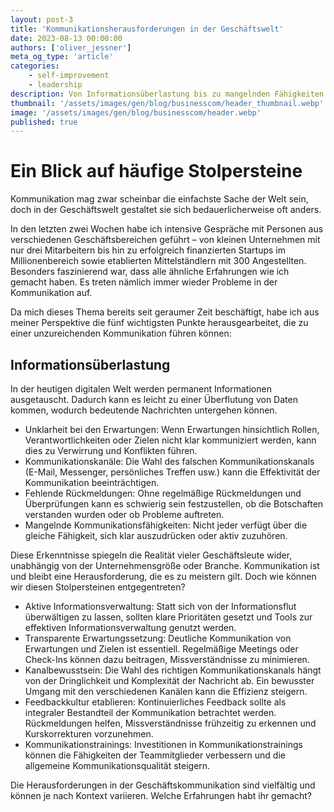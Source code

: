 ```yaml
---
layout: post-3
title: 'Kommunikationsherausforderungen in der Geschäftswelt'
date: 2023-08-13 00:00:00
authors: ['oliver_jessner']
meta_og_type: 'article'
categories:
    - self-improvement
    - leadership
description: Von Informationsüberlastung bis zu mangelnden Fähigkeiten. Finde heraus, wie diese Hindernisse überwunden werden können, um effektive Zusammenarbeit zu fördern.
thumbnail: '/assets/images/gen/blog/businesscom/header_thumbnail.webp'
image: '/assets/images/gen/blog/businesscom/header.webp'
published: true
---
```


# Ein Blick auf häufige Stolpersteine

Kommunikation mag zwar scheinbar die einfachste Sache der Welt sein, doch in der Geschäftswelt gestaltet sie sich bedauerlicherweise oft anders.

In den letzten zwei Wochen habe ich intensive Gespräche mit Personen aus verschiedenen Geschäftsbereichen geführt – von kleinen Unternehmen mit nur drei Mitarbeitern bis hin zu erfolgreich finanzierten Startups im Millionenbereich sowie etablierten Mittelständlern mit 300 Angestellten. Besonders faszinierend war, dass alle ähnliche Erfahrungen wie ich gemacht haben. Es treten nämlich immer wieder Probleme in der Kommunikation auf.

Da mich dieses Thema bereits seit geraumer Zeit beschäftigt, habe ich aus meiner Perspektive die fünf wichtigsten Punkte herausgearbeitet, die zu einer unzureichenden Kommunikation führen können:

## Informationsüberlastung

In der heutigen digitalen Welt werden permanent Informationen ausgetauscht. Dadurch kann es leicht zu einer Überflutung von Daten kommen, wodurch bedeutende Nachrichten untergehen können.

-   Unklarheit bei den Erwartungen: Wenn Erwartungen hinsichtlich Rollen, Verantwortlichkeiten oder Zielen nicht klar kommuniziert werden, kann dies zu Verwirrung und Konflikten führen.
-   Kommunikationskanäle: Die Wahl des falschen Kommunikationskanals (E-Mail, Messenger, persönliches Treffen usw.) kann die Effektivität der Kommunikation beeinträchtigen.
-   Fehlende Rückmeldungen: Ohne regelmäßige Rückmeldungen und Überprüfungen kann es schwierig sein festzustellen, ob die Botschaften verstanden wurden oder ob Probleme auftreten.
-   Mangelnde Kommunikationsfähigkeiten: Nicht jeder verfügt über die gleiche Fähigkeit, sich klar auszudrücken oder aktiv zuzuhören.

Diese Erkenntnisse spiegeln die Realität vieler Geschäftsleute wider, unabhängig von der Unternehmensgröße oder Branche. Kommunikation ist und bleibt eine Herausforderung, die es zu meistern gilt. Doch wie können wir diesen Stolpersteinen entgegentreten?

-   Aktive Informationsverwaltung: Statt sich von der Informationsflut überwältigen zu lassen, sollten klare Prioritäten gesetzt und Tools zur effektiven Informationsverwaltung genutzt werden.
-   Transparente Erwartungssetzung: Deutliche Kommunikation von Erwartungen und Zielen ist essentiell. Regelmäßige Meetings oder Check-Ins können dazu beitragen, Missverständnisse zu minimieren.
-   Kanalbewusstsein: Die Wahl des richtigen Kommunikationskanals hängt von der Dringlichkeit und Komplexität der Nachricht ab. Ein bewusster Umgang mit den verschiedenen Kanälen kann die Effizienz steigern.
-   Feedbackkultur etablieren: Kontinuierliches Feedback sollte als integraler Bestandteil der Kommunikation betrachtet werden. Rückmeldungen helfen, Missverständnisse frühzeitig zu erkennen und Kurskorrekturen vorzunehmen.
-   Kommunikationstrainings: Investitionen in Kommunikationstrainings können die Fähigkeiten der Teammitglieder verbessern und die allgemeine Kommunikationsqualität steigern.

Die Herausforderungen in der Geschäftskommunikation sind vielfältig und können je nach Kontext variieren. Welche Erfahrungen habt ihr gemacht?
